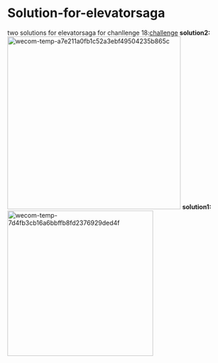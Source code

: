 # Solution-for-elevatorsaga
two solutions for elevatorsaga
for chanllenge 18:[challenge](https://play.elevatorsaga.com/#challenge=18)
**solution2:**
<img width="390" alt="wecom-temp-a7e211a0fb1c52a3ebf49504235b865c" src="https://user-images.githubusercontent.com/17894090/170831686-a808c86c-cb4f-450b-8571-fe143a6e8090.png">
**solution1:**
<img width="328" alt="wecom-temp-7d4fb3cb16a6bbffb8fd2376929ded4f" src="https://user-images.githubusercontent.com/17894090/170831689-d38e760d-1b39-4aee-a617-9ce8e9661289.png">
